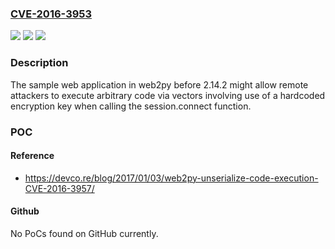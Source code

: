 ### [CVE-2016-3953](https://cve.mitre.org/cgi-bin/cvename.cgi?name=CVE-2016-3953)
![](https://img.shields.io/static/v1?label=Product&message=n%2Fa&color=blue)
![](https://img.shields.io/static/v1?label=Version&message=n%2Fa&color=blue)
![](https://img.shields.io/static/v1?label=Vulnerability&message=n%2Fa&color=brighgreen)

### Description

The sample web application in web2py before 2.14.2 might allow remote attackers to execute arbitrary code via vectors involving use of a hardcoded encryption key when calling the session.connect function.

### POC

#### Reference
- https://devco.re/blog/2017/01/03/web2py-unserialize-code-execution-CVE-2016-3957/

#### Github
No PoCs found on GitHub currently.

